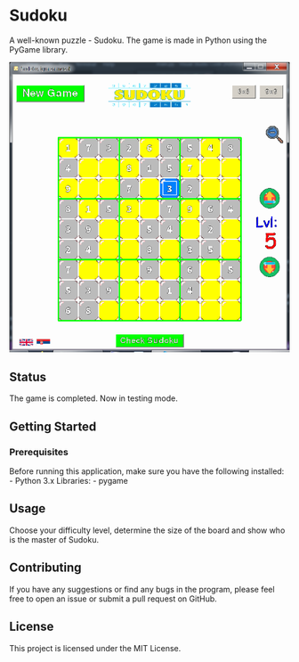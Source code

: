 # Sudoku

A well-known puzzle - Sudoku. The game is made in Python using the PyGame library.

![Screenshot](./screenshot.png)

## Status

The game is completed. Now in testing mode.

## Getting Started

### Prerequisites 

Before running this application, make sure you have the following installed:
	- Python 3.x
Libraries:
	- pygame

## Usage 

Choose your difficulty level, determine the size of the board and show who is the master of Sudoku.

## Contributing 

If you have any suggestions or find any bugs in the program, please feel free to open an issue or submit a pull request on GitHub.

## License 

This project is licensed under the MIT License.
